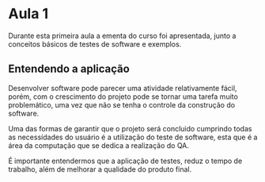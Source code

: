 # Aula 1

Durante esta primeira aula a ementa do curso foi apresentada, junto a conceitos básicos de testes de software e exemplos.

## Entendendo a aplicação

Desenvolver software pode parecer uma atividade relativamente fácil, porém, com o crescimento do projeto pode se tornar uma tarefa muito problemático, uma vez que não se tenha o controle da construção do software.

Uma das formas de garantir que o projeto será concluido cumprindo todas as necessídades do usuário é a utilização do teste de software, esta que é a área da computação que se dedica a realização do QA.

É importante entendermos que a aplicação de testes, reduz o tempo de trabalho, além de melhorar a qualidade do produto final.
